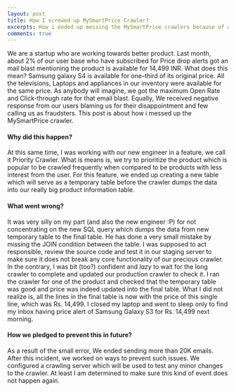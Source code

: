 ```yaml
---
layout: post
title: How I screwed up MySmartPrice Crawler?
excerpts: How i ended up messing the MySmartPrice crawlers because of a simple JOIN condition in a MySQL query.
comments: true
---
```

We are a startup who are working towards better product. Last month, about 2% of our user base who have subscribed for Price drop alerts got an mail blast mentioning the product is available for 14,499 INR. What does this mean? Samsung galaxy S4 is available for one-third of its original price. All the televisions, Laptops and appliances in our inventory were available for the same price. As anybody will imagine, we got the maximum Open Rate and Click-through rate for that email blast. Equally, We received negative response from our users blaming us for their disappointment and few calling us as fraudsters. This post is about how i messed up the MySmartPrice crawler.

#### Why did this happen?

At this same time, I was working with our new engineer in a feature, we call it Priority Crawler. What is means is, we try to prioritize the product which is popular to be crawled frequently when compared to be products with less interest from the user. For this feature, we ended up creating a new table which will serve as a temporary table before the crawler dumps the data into our really big product information table. 

#### What went wrong?

It was very silly on my part (and also the new engineer :P) for not concentrating on the new SQL query which dumps the data from new temporary table to the final table. He has done a very small mistake by missing the JOIN condition between the table. I was supposed to act responsible, review the source code and test it in our staging server to make sure it does not break any core functionality of our precious crawler. In the contrary, I was bit (too?) confident and _lazy_ to wait for the long crawler to complete and updated our production crawler to check it. I ran the crawler for one of the product and checked that the temporary table was good and price was indeed updated into the final table. What I did not realize is, all the lines in the final table is now with the price of this single line, which was Rs. 14,499. I closed my laptop and went to sleep only to find my inbox having price alert of Samsung Galaxy S3 for Rs. 14,499 next morning.

#### How we pledged to prevent this in future?

As a result of the small error, We ended sending more than 20K emails. After this incident, we worked on ways to prevent such issues. We configured a crawling server which will be used to test any minor changes to the crawler. At least I am determined to make sure this kind of event does not happen again.

